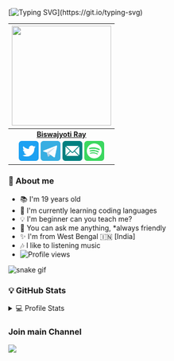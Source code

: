 [![Typing SVG](https://readme-typing-svg.herokuapp.com?color=%23F73A3A&lines=Hay+%F0%9F%91%8B+Bruh;Myself+Biswajyoti+Ray+%F0%9F%99%82;Can+you+teach+me+somthing%3F;Btw+take+love+from+me.)](https://git.io/typing-svg)

| <a href="https://github.com/BiswajyotiRay"><img src="https://telegra.ph/file/93b52c639a84050c36323.jpg" width="200px" height="200px" /></a> |
|:---------------------------------------------------------------------------------------------------------------------------------------:|
|       <b>[Biswajyoti Ray](https://github.com/BiswajyotiRay)</b>                                                                              |
| <a href="https://twitter.com/biswajyoti_ray"><img src="https://github.com/edent/SuperTinyIcons/raw/master/images/svg/twitter.svg" width="40px" height="40px"></a> <a href="https://t.me/shakida"><img src="https://github.com/edent/SuperTinyIcons/raw/master/images/svg/telegram.svg" width="40px" height="40px"></a> <a href="mailto:tollerdl.1234@gmail.com"><img src="https://github.com/edent/SuperTinyIcons/raw/master/images/svg/email.svg" width="40px" height="40px"></a> <a href="https://open.spotify.com/user/31zskautytbg476wklhfyx3msxdm?si=MLUThC4SQNq6viINQlmyeA&utm_source=copy-link"><img src="https://github.com/edent/SuperTinyIcons/raw/master/images/svg/spotify.svg" width="40px" height="40px"></a>|
### 🍁 About me
- 📚 I'm 19 years old
- 📖 I'm currently learning coding languages
- 💡 I'm beginner can you teach me?
- 🤗 You can ask me anything, *always friendly
- ✨ I'm from West Bengal 🇮🇳 [India]
- 🎶 I like to listening music
- ![Profile views](https://gpvc.arturio.dev/BiswajyotiRay)

![snake gif](https://github.com/BiswajyotiRay2/BiswajyotiRay/raw/output/github-contribution-grid-snake.svg)

### 💡 GitHub Stats
<!-- https://github.com/shakida -->
<details> 
  <summary>💻 Profile Stats</summary>
  <br/>
  <p align="center">
  <a href="https://github.com/BiswajyotiRay">
  <img title="🔥 Get streak stats for your profile at git.io/streak-stats" alt="Biswajyoti's streak" src="https://github-readme-streak-stats.herokuapp.com/?user=shakida&theme=monokai-metallian&hide_border=true"/>
  </a>
  <a href="https://github.com/shakida">
  <img alt="Biswajyoti's Github Stats" src="https://denvercoder1-github-readme-stats.vercel.app/api/?username=BiswajyotiRay&show_icons=true&count_private=true&theme=react&hide_border=true&bg_color=1F222E&title_color=F85D7F&icon_color=F8D866" height="192px"/>
  </a>
  <a href="https://github.com/BiswajyotiRay"><img alt="Biswajyoti's Top Languages" src="https://github-readme-stats.vercel.app/api/top-langs/?username=BiswajyotiRay&langs_count=8&layout=compact&theme=react&hide_border=true&bg_color=1F222E&title_color=F85D7F&icon_color=F8D866&hide=Jupyter%20Notebook" height="192px"/>
  </p>
  </a>
  <br/>
</details>

### Join main Channel
<a href="https://t.me/ShakidaUpdates"><img src="https://img.shields.io/badge/TG%20Channel-%D5%8F%D5%B0%C9%91%C6%98%C3%AD%D5%AA%C9%91%20%7C%20Updates-blueviolet?style=for-the-badge&logo=telegram" /></a>

